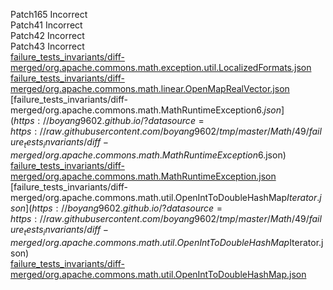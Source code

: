 Patch165 Incorrect  
Patch41 Incorrect  
Patch42 Incorrect  
Patch43 Incorrect  
[failure_tests_invariants/diff-merged/org.apache.commons.math.exception.util.LocalizedFormats.json](https://boyang9602.github.io/?datasource=https://raw.githubusercontent.com/boyang9602/tmp/master/Math/49/failure_tests_invariants/diff-merged/org.apache.commons.math.exception.util.LocalizedFormats.json)  
[failure_tests_invariants/diff-merged/org.apache.commons.math.linear.OpenMapRealVector.json](https://boyang9602.github.io/?datasource=https://raw.githubusercontent.com/boyang9602/tmp/master/Math/49/failure_tests_invariants/diff-merged/org.apache.commons.math.linear.OpenMapRealVector.json)  
[failure_tests_invariants/diff-merged/org.apache.commons.math.MathRuntimeException$6.json](https://boyang9602.github.io/?datasource=https://raw.githubusercontent.com/boyang9602/tmp/master/Math/49/failure_tests_invariants/diff-merged/org.apache.commons.math.MathRuntimeException$6.json)  
[failure_tests_invariants/diff-merged/org.apache.commons.math.MathRuntimeException.json](https://boyang9602.github.io/?datasource=https://raw.githubusercontent.com/boyang9602/tmp/master/Math/49/failure_tests_invariants/diff-merged/org.apache.commons.math.MathRuntimeException.json)  
[failure_tests_invariants/diff-merged/org.apache.commons.math.util.OpenIntToDoubleHashMap$Iterator.json](https://boyang9602.github.io/?datasource=https://raw.githubusercontent.com/boyang9602/tmp/master/Math/49/failure_tests_invariants/diff-merged/org.apache.commons.math.util.OpenIntToDoubleHashMap$Iterator.json)  
[failure_tests_invariants/diff-merged/org.apache.commons.math.util.OpenIntToDoubleHashMap.json](https://boyang9602.github.io/?datasource=https://raw.githubusercontent.com/boyang9602/tmp/master/Math/49/failure_tests_invariants/diff-merged/org.apache.commons.math.util.OpenIntToDoubleHashMap.json)  
